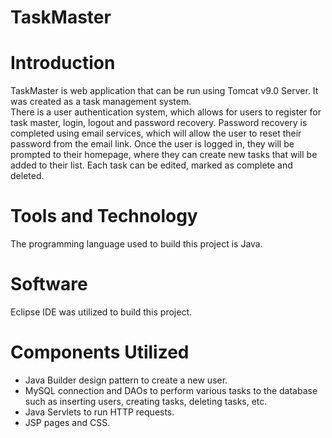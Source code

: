# TaskMaster

# Introduction

TaskMaster is web application that can be run using Tomcat v9.0 Server. It was created as a task management system.  
There is a user authentication system, which allows for users to register for task master, login, logout and password recovery. 
Password recovery is completed using email services, which will allow the user to reset their password from the email link. 
Once the user is logged in, they will be prompted to their homepage, where they can create new tasks that will be added to their list. Each task can be edited, marked as complete and deleted. 

# Tools and Technology
The programming language used to build this project is Java. 

# Software
Eclipse IDE was utilized to build this project. 

# Components Utilized
- Java Builder design pattern to create a new user. 
- MySQL connection and DAOs to perform various tasks to the database such as inserting users, creating tasks, deleting tasks, etc. 
- Java Servlets to run HTTP requests. 
- JSP pages and CSS. 
